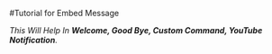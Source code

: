 #Tutorial for Embed Message

*This Will Help In __Welcome, Good Bye, Custom Command, YouTube Notification__.*

